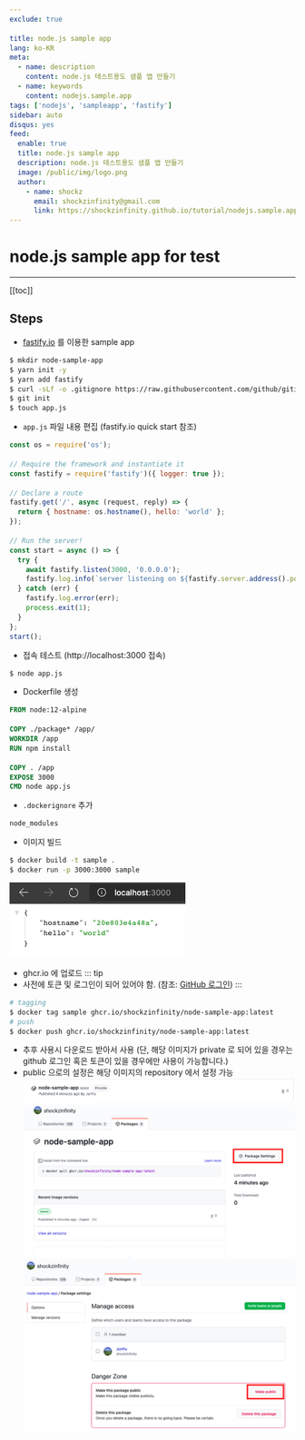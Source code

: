 ```yaml
---
exclude: true

title: node.js sample app
lang: ko-KR
meta:
  - name: description
    content: node.js 테스트용도 샘플 앱 만들기
  - name: keywords
    content: nodejs.sample.app
tags: ['nodejs', 'sampleapp', 'fastify']
sidebar: auto
disqus: yes
feed:
  enable: true
  title: node.js sample app
  description: node.js 테스트용도 샘플 앱 만들기
  image: /public/img/logo.png
  author:
    - name: shockz
      email: shockzinfinity@gmail.com
      link: https://shockzinfinity.github.io/tutorial/nodejs.sample.app.html
---
```


# node.js sample app for test

<TagLinks />

---

[[toc]]

## Steps

- [fastify.io](https://fastify.io) 를 이용한 sample app

```bash
$ mkdir node-sample-app
$ yarn init -y
$ yarn add fastify
$ curl -sLf -o .gitignore https://raw.githubusercontent.com/github/gitignore/master/Node.gitignore # gitignore 받기, .DS_Store 제외 추가
$ git init
$ touch app.js
```

- `app.js` 파일 내용 편집 (fastify.io quick start 참조)

```js
const os = require('os');

// Require the framework and instantiate it
const fastify = require('fastify')({ logger: true });

// Declare a route
fastify.get('/', async (request, reply) => {
  return { hostname: os.hostname(), hello: 'world' };
});

// Run the server!
const start = async () => {
  try {
    await fastify.listen(3000, '0.0.0.0');
    fastify.log.info(`server listening on ${fastify.server.address().port}`);
  } catch (err) {
    fastify.log.error(err);
    process.exit(1);
  }
};
start();
```

- 접속 테스트 (http://localhost:3000 접속)

```bash
$ node app.js
```

- Dockerfile 생성

```dockerfile
FROM node:12-alpine

COPY ./package* /app/
WORKDIR /app
RUN npm install

COPY . /app
EXPOSE 3000
CMD node app.js
```

- `.dockerignore` 추가

```bash
node_modules
```

- 이미지 빌드

```bash
$ docker build -t sample .
$ docker run -p 3000:3000 sample
```

![sample.app](./images/sample.app.1.png)

- ghcr.io 에 업로드
  ::: tip
- 사전에 토큰 및 로그인이 되어 있어야 함. (참조: [GitHub 로그인](https://shockzinfinity.github.io/dev-log/github.html#github-container-registry-%E1%84%8B%E1%85%A6-%E1%84%8B%E1%85%A5%E1%86%B8%E1%84%85%E1%85%A9%E1%84%83%E1%85%B3-%E1%84%92%E1%85%A1%E1%84%80%E1%85%B5-%E1%84%8B%E1%85%B1%E1%84%92%E1%85%A1%E1%86%AB-%E1%84%8C%E1%85%AE%E1%86%AB%E1%84%87%E1%85%B5))
  :::

```bash
# tagging
$ docker tag sample ghcr.io/shockzinfinity/node-sample-app:latest
# push
$ docker push ghcr.io/shockzinfinity/node-sample-app:latest
```

- 추후 사용시 다운로드 받아서 사용 (단, 해당 이미지가 private 로 되어 있을 경우는 github 로그인 혹은 토큰이 있을 경우에만 사용이 가능합니다.)
- public 으로의 설정은 해당 이미지의 repository 에서 설정 가능
  ![ghcr.image.public](./images/ghcr.image.public.1.png)
  ![ghcr.image.public](./images/ghcr.image.public.2.png)
  ![ghcr.image.public](./images/ghcr.image.public.3.png)
